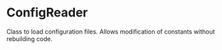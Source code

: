 ConfigReader
============

Class to load configuration files. Allows modification of constants without rebuilding code.
